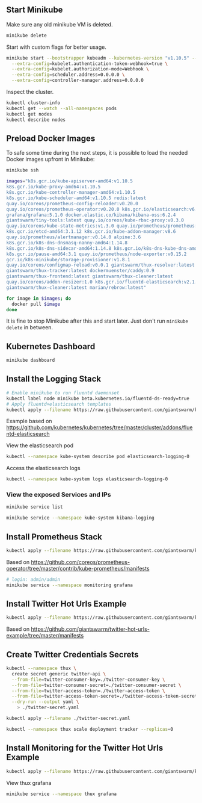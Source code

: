 ## Start Minikube
Make sure any old minikube VM is deleted.
```bash
minikube delete
```

Start with custom flags for better usage.
```bash
minikube start --bootstrapper kubeadm --kubernetes-version "v1.10.5" --memory 8192 --cpus 4 \
  --extra-config=kubelet.authentication-token-webhook=true \
  --extra-config=kubelet.authorization-mode=Webhook \
  --extra-config=scheduler.address=0.0.0.0 \
  --extra-config=controller-manager.address=0.0.0.0
```

Inspect the cluster.

```bash
kubectl cluster-info
kubectl get --watch --all-namespaces pods
kubectl get nodes
kubectl describe nodes
```

## Preload Docker Images
To safe some time during the next steps, it is possible to load the needed Docker images upfront in Minikube:

```bash
minikube ssh
```

```bash
images="k8s.gcr.io/kube-apiserver-amd64:v1.10.5
k8s.gcr.io/kube-proxy-amd64:v1.10.5
k8s.gcr.io/kube-controller-manager-amd64:v1.10.5
k8s.gcr.io/kube-scheduler-amd64:v1.10.5 redis:latest
quay.io/coreos/prometheus-config-reloader:v0.20.0
quay.io/coreos/prometheus-operator:v0.20.0 k8s.gcr.io/elasticsearch:v6.2.4
grafana/grafana:5.1.0 docker.elastic.co/kibana/kibana-oss:6.2.4
giantswarm/tiny-tools:latest quay.io/coreos/kube-rbac-proxy:v0.3.0
quay.io/coreos/kube-state-metrics:v1.3.0 quay.io/prometheus/prometheus:v2.2.1
k8s.gcr.io/etcd-amd64:3.1.12 k8s.gcr.io/kube-addon-manager:v8.6
quay.io/prometheus/alertmanager:v0.14.0 alpine:3.6
k8s.gcr.io/k8s-dns-dnsmasq-nanny-amd64:1.14.8
k8s.gcr.io/k8s-dns-sidecar-amd64:1.14.8 k8s.gcr.io/k8s-dns-kube-dns-amd64:1.14.8
k8s.gcr.io/pause-amd64:3.1 quay.io/prometheus/node-exporter:v0.15.2
gcr.io/k8s-minikube/storage-provisioner:v1.8.1
quay.io/coreos/configmap-reload:v0.0.1 giantswarm/thux-resolver:latest
giantswarm/thux-tracker:latest dockermuenster/caddy:0.9
giantswarm/thux-frontend:latest giantswarm/thux-cleaner:latest
quay.io/coreos/addon-resizer:1.0 k8s.gcr.io/fluentd-elasticsearch:v2.1.0
giantswarm/thux-cleaner:latest marian/rebrow:latest"

for image in $images; do
  docker pull $image
done
```

It is fine to stop Minikube after this and start later. Just don't run `minikube delete` in between.

## Kubernetes Dashboard
```bash
minikube dashboard
```

## Install the Logging Stack
```bash
# Enable minikube to run fluentd daemonset
kubectl label node minikube beta.kubernetes.io/fluentd-ds-ready=true
# Apply fluentd+elasticsearch templates
kubectl apply --filename https://raw.githubusercontent.com/giantswarm/kubernetes-training/master/hands-on/fluentd-elasticsearch.yaml
```
Example based on https://github.com/kubernetes/kubernetes/tree/master/cluster/addons/fluentd-elasticsearch


View the elasticsearch pod
```bash
kubectl --namespace kube-system describe pod elasticsearch-logging-0
```

Access the elasticsearch logs
```bash
kubectl --namespace kube-system logs elasticsearch-logging-0
```

### View the exposed Services and IPs
```bash
minikube service list
```
```bash
minikube service --namespace kube-system kibana-logging
```


## Install Prometheus Stack
```bash
kubectl apply --filename https://raw.githubusercontent.com/giantswarm/kubernetes-training/master/hands-on/kube-prometheus.yaml
```
Based on https://github.com/coreos/prometheus-operator/tree/master/contrib/kube-prometheus/manifests

```bash
# login: admin/admin
minikube service --namespace monitoring grafana
```


## Install Twitter Hot Urls Example
```bash
kubectl apply --filename https://raw.githubusercontent.com/giantswarm/kubernetes-training/master/hands-on/twitter-hot-urls-example.yaml
```
Based on https://github.com/giantswarm/twitter-hot-urls-example/tree/master/manifests


## Create Twitter Credentials Secrets
```bash
kubectl --namespace thux \
  create secret generic twitter-api \
  --from-file=twitter-consumer-key=./twitter-consumer-key \
  --from-file=twitter-consumer-secret=./twitter-consumer-secret \
  --from-file=twitter-access-token=./twitter-access-token \
  --from-file=twitter-access-token-secret=./twitter-access-token-secret \
  --dry-run --output yaml \
    > ./twitter-secret.yaml
```

```bash
kubectl apply --filename ./twitter-secret.yaml
```

```bash
kubectl --namespace thux scale deployment tracker --replicas=0
```

## Install Monitoring for the Twitter Hot Urls Example
```bash
kubectl apply --filename https://raw.githubusercontent.com/giantswarm/kubernetes-training/master/hands-on/twitter-hot-urls-example-monitoring.yaml
```

View thux grafana
```bash
minikube service --namespace thux grafana
```
